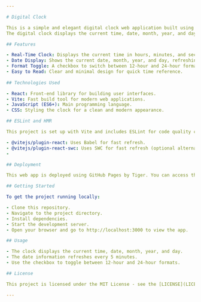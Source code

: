 ```yaml
---

# Digital Clock

This is a simple and elegant digital clock web application built using React and Vite.
The digital clock displays the current time, date, month, year, and day, providing a real-time clock experience.

## Features

- Real-Time Clock: Displays the current time in hours, minutes, and seconds.
- Date Display: Shows the current date, month, year, and day, refreshing every 5 minutes.
- Format Toggle: A checkbox to switch between 12-hour and 24-hour formats for time display.
- Easy to Read: Clear and minimal design for quick time reference.
  
## Technologies Used

- React: Front-end library for building user interfaces.
- Vite: Fast build tool for modern web applications.
- JavaScript (ES6+): Main programming language.
- CSS: Styling the clock for a clean and modern appearance.

## ESLint and HMR

This project is set up with Vite and includes ESLint for code quality checks and Hot Module Replacement (HMR) for fast refresh during development.

- @vitejs/plugin-react: Uses Babel for fast refresh.
- @vitejs/plugin-react-swc: Uses SWC for fast refresh (optional alternative).
- 

## Deployment

This web app is deployed using GitHub Pages by Tiger. You can access the live version of the app at https://surajprojects.github.io/digital-clock-react

## Getting Started

To get the project running locally:

- Clone this repository.
- Navigate to the project directory.
- Install dependencies.
- Start the development server.
- Open your browser and go to http://localhost:3000 to view the app.

## Usage

- The clock displays the current time, date, month, year, and day.
- The date information refreshes every 5 minutes.
- Use the checkbox to toggle between 12-hour and 24-hour formats.

## License

This project is licensed under the MIT License - see the [LICENSE](LICENSE) file for details.

---
```

